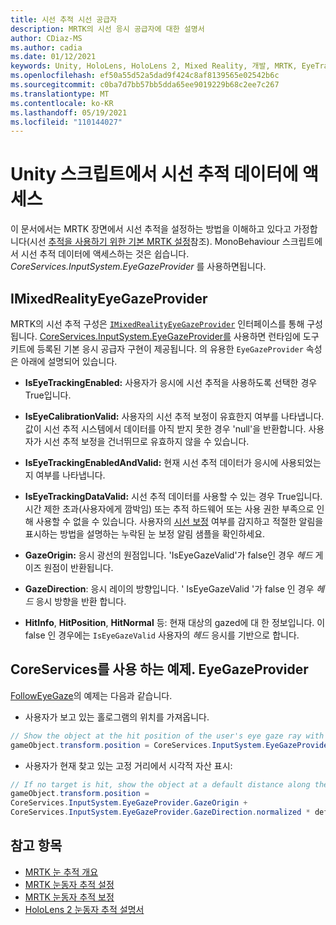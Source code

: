 ```yaml
---
title: 시선 추적 시선 공급자
description: MRTK의 시선 응시 공급자에 대한 설명서
author: CDiaz-MS
ms.author: cadia
ms.date: 01/12/2021
keywords: Unity, HoloLens, HoloLens 2, Mixed Reality, 개발, MRTK, EyeTracking, EyeGaze,
ms.openlocfilehash: ef50a55d52a5dad9f424c8af8139565e02542b6c
ms.sourcegitcommit: c0ba7d7bb57bb5dda65ee9019229b68c2ee7c267
ms.translationtype: MT
ms.contentlocale: ko-KR
ms.lasthandoff: 05/19/2021
ms.locfileid: "110144027"
---
```

# <a name="accessing-eye-tracking-data-in-your-unity-script"></a>Unity 스크립트에서 시선 추적 데이터에 액세스

이 문서에서는 MRTK 장면에서 시선 추적을 설정하는 방법을 이해하고 있다고 가정합니다(시선 [추적을 사용하기 위한 기본 MRTK 설정](eye-tracking-basic-setup.md)참조).
MonoBehaviour 스크립트에서 시선 추적 데이터에 액세스하는 것은 쉽습니다. *CoreServices.InputSystem.EyeGazeProvider* 를 사용하면됩니다.

## <a name="imixedrealityeyegazeprovider"></a>IMixedRealityEyeGazeProvider

MRTK의 시선 추적 구성은 [`IMixedRealityEyeGazeProvider`](xref:Microsoft.MixedReality.Toolkit.Input.IMixedRealityEyeGazeProvider) 인터페이스를 통해 구성됩니다. [CoreServices.InputSystem.EyeGazeProvider를](eye-tracking-eye-gaze-provider.md) 사용하면 런타임에 도구 키트에 등록된 기본 응시 공급자 구현이 제공됩니다.
의 유용한 `EyeGazeProvider` 속성은 아래에 설명되어 있습니다.

- **IsEyeTrackingEnabled:** 사용자가 응시에 시선 추적을 사용하도록 선택한 경우 True입니다.

- **IsEyeCalibrationValid:** 사용자의 시선 추적 보정이 유효한지 여부를 나타냅니다.
값이 시선 추적 시스템에서 데이터를 아직 받지 못한 경우 'null'을 반환합니다.
사용자가 시선 추적 보정을 건너뛰므로 유효하지 않을 수 있습니다.

- **IsEyeTrackingEnabledAndValid:** 현재 시선 추적 데이터가 응시에 사용되었는지 여부를 나타냅니다.

- **IsEyeTrackingDataValid:** 시선 추적 데이터를 사용할 수 있는 경우 True입니다.
시간 제한 초과(사용자에게 깜박임) 또는 추적 하드웨어 또는 사용 권한 부족으로 인해 사용할 수 없을 수 있습니다.
사용자의 [시선 보정](eye-tracking-is-user-calibrated.md) 여부를 감지하고 적절한 알림을 표시하는 방법을 설명하는 누락된 눈 보정 알림 샘플을 확인하세요.

- **GazeOrigin:** 응시 광선의 원점입니다.
'IsEyeGazeValid'가 false인 경우 *헤드* 게이즈 원점이 반환됩니다.

- **GazeDirection**: 응시 레이의 방향입니다.
' IsEyeGazeValid '가 false 인 경우 *헤드* 응시 방향을 반환 합니다.

- **HitInfo**, **HitPosition**, **HitNormal** 등: 현재 대상의 gazed에 대 한 정보입니다.
이 false 인 경우에는 `IsEyeGazeValid` 사용자의 *헤드* 응시를 기반으로 합니다.

## <a name="examples-for-using-coreservicesinputsystemeyegazeprovider"></a>CoreServices를 사용 하는 예제. EyeGazeProvider

[FollowEyeGaze](xref:Microsoft.MixedReality.Toolkit.Examples.Demos.EyeTracking.FollowEyeGaze)의 예제는 다음과 같습니다.

- 사용자가 보고 있는 홀로그램의 위치를 가져옵니다.

```c#
// Show the object at the hit position of the user's eye gaze ray with the target.
gameObject.transform.position = CoreServices.InputSystem.EyeGazeProvider.HitPosition;
```

- 사용자가 현재 찾고 있는 고정 거리에서 시각적 자산 표시:

```c#
// If no target is hit, show the object at a default distance along the gaze ray.
gameObject.transform.position =
CoreServices.InputSystem.EyeGazeProvider.GazeOrigin +
CoreServices.InputSystem.EyeGazeProvider.GazeDirection.normalized * defaultDistanceInMeters;
```

## <a name="see-also"></a>참고 항목

- [MRTK 눈 추적 개요](eye-tracking-main.md)
- [MRTK 눈동자 추적 설정](eye-tracking-basic-setup.md)
- [MRTK 눈동자 추적 보정](eye-tracking-is-user-calibrated.md)
- [HoloLens 2 눈동자 추적 설명서](/windows/mixed-reality/eye-tracking)